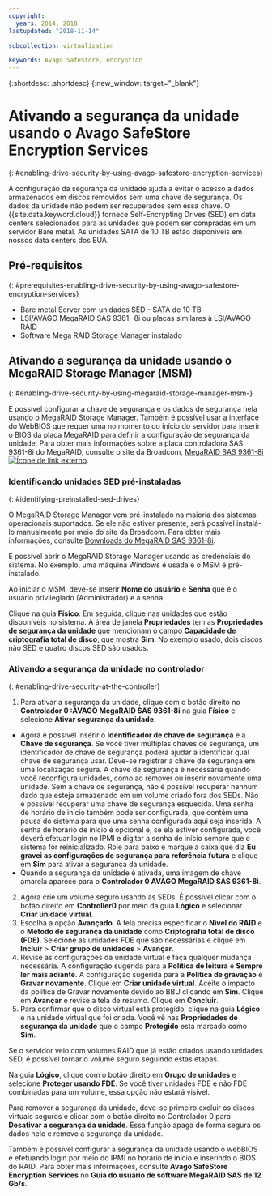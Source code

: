 ```yaml
---
copyright:
  years: 2014, 2018
lastupdated: "2018-11-14"

subcollection: virtualization

keywords: Avago SafeStore, encryption
---
```


{:shortdesc: .shortdesc}
{:new_window: target="_blank"}

# Ativando a segurança da unidade usando o Avago SafeStore Encryption Services
{: #enabling-drive-security-by-using-avago-safestore-encryption-services}

A configuração da segurança da unidade ajuda a evitar o acesso a dados armazenados em discos removidos sem uma chave de segurança. Os dados da unidade não podem ser recuperados sem essa chave. O {{site.data.keyword.cloud}} fornece Self-Encrypting Drives (SED) em data centers selecionados para as unidades que podem ser compradas em um servidor Bare metal. As unidades SATA de 10 TB estão disponíveis em nossos data centers dos EUA.

## Pré-requisitos
{: #prerequisites-enabling-drive-security-by-using-avago-safestore-encryption-services}

* Bare metal Server com unidades SED - SATA de 10 TB
* LSI/AVAGO MegaRAID SAS 9361 -8i ou placas similares à LSI/AVAGO RAID
* Software Mega RAID Storage Manager instalado

## Ativando a segurança da unidade usando o MegaRAID Storage Manager (MSM)
{: #enabling-drive-security-by-using-megaraid-storage-manager-msm-}

É possível configurar a chave de segurança e os dados de segurança nela usando o MegaRAID Storage Manager. Também é possível usar a interface do WebBIOS que requer uma no momento do início do servidor para inserir o BIOS da placa MegaRAID para definir a configuração de segurança da unidade. Para obter mais informações sobre a placa controladora SAS 9361-8i do MegaRAID, consulte o site da Broadcom, [MegaRAID SAS 9361-8i ![Ícone de link externo](../../icons/launch-glyph.svg "Ícone de link externo")](https://www.broadcom.com/products/storage/raid-controllers/megaraid-sas-9361-8i#documentation).

### Identificando unidades SED pré-instaladas
{: #identifying-preinstalled-sed-drives}

O MegaRAID Storage Manager vem pré-instalado na maioria dos sistemas operacionais suportados. Se ele não estiver presente, será possível instalá-lo manualmente por meio do site da Broadcom. Para obter mais informações, consulte [Downloads do MegaRAID SAS 9361-8i](https://www.broadcom.com/products/storage/raid-controllers/megaraid-sas-9361-8i#downloads).

É possível abrir o MegaRAID Storage Manager usando as credenciais do sistema. No exemplo, uma máquina Windows é usada e o MSM é pré-instalado.

Ao iniciar o MSM, deve-se inserir **Nome do usuário** e **Senha** que é o usuário privilegiado (Administrador) e a senha.

<!--![Figure 1](images/1_adapter_login.jpg)-->

Clique na guia **Físico**. Em seguida, clique nas unidades que estão disponíveis no sistema. A área de janela **Propriedades** tem as **Propriedades de segurança da unidade** que mencionam o campo **Capacidade de criptografia total de disco**, que mostra **Sim**. No exemplo usado, dois discos não SED e quatro discos SED são usados.

<!--![Figure 2](images/1_fde_capable_drives.jpg)-->

### Ativando a segurança da unidade no controlador
{: #enabling-drive-security-at-the-controller}

1. Para ativar a segurança da unidade, clique com o botão direito no **Controlador 0 :AVAGO MegaRAID SAS 9361-8i** na guia **Físico** e selecione **Ativar segurança da unidade**.
  * Agora é possível inserir o **Identificador de chave de segurança** e a **Chave de segurança**. Se você tiver múltiplas chaves de segurança, um identificador de chave de segurança poderá ajudar a identificar qual chave de segurança usar. Deve-se registrar a chave de segurança em uma localização segura. A chave de segurança é necessária quando você reconfigura unidades, como ao remover ou inserir novamente uma unidade. Sem a chave de segurança, não é possível recuperar nenhum dado que esteja armazenado em um volume criado fora dos SEDs. Não é possível recuperar uma chave de segurança esquecida. Uma senha de horário de início também pode ser configurada, que contém uma pausa do sistema para que uma senha configurada aqui seja inserida. A senha de horário de início é opcional e, se ela estiver configurada, você deverá efetuar login no IPMI e digitar a senha de início sempre que o sistema for reinicializado. Role para baixo e marque a caixa que diz **Eu gravei as configurações de segurança para referência futura** e clique em **Sim** para ativar a segurança da unidade.
  * Quando a segurança da unidade é ativada, uma imagem de chave amarela aparece para o **Controlador 0 AVAGO MegaRAID SAS 9361-8i**.
2. Agora crie um volume seguro usando as SEDs. É possível clicar com o botão direito em **Controller0** por meio da guia **Lógico** e selecionar  
**Criar unidade virtual**.
3. Escolha a opção **Avançado**. A tela precisa especificar o **Nível do RAID** e o **Método de segurança da unidade** como **Criptografia total de disco (FDE)**. Selecione as unidades FDE que são necessárias e clique em **Incluir** > **Criar grupo de unidades** > **Avançar**.
4. Revise as configurações da unidade virtual e faça qualquer mudança necessária. A configuração sugerida para a **Política de leitura** é **Sempre ler mais adiante**. A configuração sugerida para a **Política de gravação** é **Gravar novamente**. Clique em **Criar unidade virtual**. Aceite o impacto da política de Gravar novamente devido ao BBU clicando em **Sim**. Clique em **Avançar** e revise a tela de resumo. Clique em **Concluir**.
5. Para confirmar que o disco virtual está protegido, clique na guia **Lógico** e na unidade virtual que foi criada. Você vê nas **Propriedades de segurança da unidade** que o campo **Protegido** está marcado como **Sim**.

<!--![Figure 3](images/2_enable_drive_security.jpg)-->
<!--![Figure 4](images/3_security_key_details_page.jpg)-->
<!--![Figure 5](images/4_security_key_set_0.jpg)-->
<!--![Figure 6](images/9_create_vd_with_fde_drives.jpg)-->
<!--![Figure 7](images/10_create_vd_advanced_select_raid_drive_encryption_0.jpg)-->
<!--![Figure 8](images/create_vd_settings.jpg)-->
<!--![Figure 9](images/6_vd_secured_confirmation_0.jpg)-->

Se o servidor veio com volumes RAID que já estão criados usando unidades SED, é possível tornar o volume seguro seguindo estas etapas.

Na guia **Lógico**, clique com o botão direito em **Grupo de unidades** e selecione **Proteger usando FDE**. Se você tiver unidades FDE e não FDE combinadas para um volume, essa opção não estará visível.

<!--![Figure 10](images/5_secure_existing_vd_with_fde_drives_0.jpg)-->

Para remover a segurança da unidade, deve-se primeiro excluir os discos virtuais seguros e clicar com o botão direito no Controlador 0 para **Desativar a segurança da unidade**. Essa função apaga de forma segura os dados nele e remove a segurança da unidade.

Também é possível configurar a segurança da unidade usando o webBIOS e efetuando login por meio do IPMI no horário de início e inserindo o BIOS do RAID. Para obter mais informações, consulte **Avago SafeStore Encryption Services** no **Guia do usuário de software MegaRAID SAS de 12 Gb/s**.
